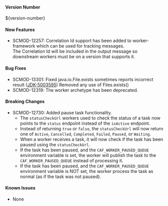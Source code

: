 #### Version Number
${version-number}

#### New Features
- SCMOD-12257: Correlation Id support has been added to worker-framework which can be used for tracking messages.  
The Correlation Id will be included in the output message so downstream workers must be on a version that supports it.

#### Bug Fixes
- SCMOD-13301: Fixed java.io.File.exists sometimes reports incorrect result ([JDK-5003595](https://bugs.java.com/bugdatabase/view_bug.do?bug_id=5003595))
    Removed any use of Files.exists()
- SCMOD-12319: The worker archetype has been deprecated.

#### Breaking Changes
- SCMOD-12730: Added pause task functionality.
  - The `statusCheckUrl` workers used to check the status of a task now points to the `status` endpoint instead of the 
  `isActive` endpoint.
  - Instead of returning `true` or `false`, the `statusCheckUrl` will now return one of `Active`, `Cancelled`, 
  `Completed`, `Failed`, `Paused`, or `Waiting`.
  - When a worker receives a task, it will now check if the task has been paused using the `statusCheckUrl`.
  - If the task has been paused, and the `CAF_WORKER_PAUSED_QUEUE` environment variable is set, the worker will publish 
  the task to the `CAF_WORKER_PAUSED_QUEUE` instead of processing it.
  - If the task has been paused, and the `CAF_WORKER_PAUSED_QUEUE` environment variable is NOT set, the worker process 
  the task as normal (as if the task was not paused).
#### Known Issues
- None
